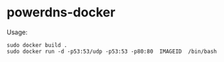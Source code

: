 # powerdns-docker

Usage:
```
sudo docker build .
sudo docker run -d -p53:53/udp -p53:53 -p80:80  IMAGEID  /bin/bash

```
